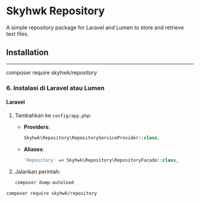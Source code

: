 # Skyhwk Repository

A simple repository package for Laravel and Lumen to store and retrieve text files.

## Installation
---
composer require skyhwk/repository

### **6. Instalasi di Laravel atau Lumen**

#### **Laravel**
1. Tambahkan ke `config/app.php`:
   - **Providers**:
     ```php
     Skyhwk\Repository\RepositoryServiceProvider::class,
     ```
   - **Aliases**:
     ```php
     'Repository' => Skyhwk\Repository\RepositoryFacade::class,
     ```

2. Jalankan perintah:
   ```bash
   composer dump-autoload

   
```bash
composer require skyhwk/repository

